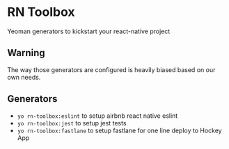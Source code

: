 # RN Toolbox
Yeoman generators to kickstart your react-native project

## Warning
The way those generators are configured is heavily biased based on our own needs.

## Generators
- `yo rn-toolbox:eslint` to setup airbnb react native eslint
- `yo rn-toolbox:jest` to setup jest tests
- `yo rn-toolbox:fastlane` to setup fastlane for one line deploy to Hockey App
